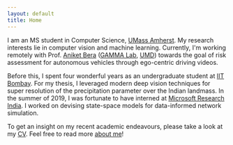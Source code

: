```yaml
---
layout: default
title: Home
---
```


I am an MS student in Computer Science, [UMass Amherst]. My research interests lie in computer vision and machine learning. Currently, I'm working remotely with Prof. [Aniket Bera] ([GAMMA Lab], [UMD]) towards the goal of risk assessment for autonomous vehicles through ego-centric driving videos. 


Before this, I spent four wonderful years as an undergraduate student at [IIT Bombay]. For my thesis, I leveraged modern deep vision techniques for super resolution of the precipitation parameter over the Indian landmass. In the summer of 2019, I was fortunate to have interned at [Microsoft Research India]. I worked on devising state-space models for data-informed network simulation.

<!-- I maintain a record of my [research] and some [research implementations] under the respective tabs.  -->
To get an insight on my recent academic endeavours, please take a look at my [CV]. Feel free to read more [about me]! 


<!-- ### Updates

<div style="height:300px;overflow:auto;">
<table>
<col width="100px">
<col width="650px">
<tr><td><b>Sep 2019:</b></td><td> started Master's degree in CS at <a href="https://www.umass.edu/">UMass Amherst</a></td></tr>
<tr><td><b>Aug 2019:</b></td><td> graduated from <a href="http://iitb.ac.in/">IIT Bombay</a> with a major in Civil Engineering</td></tr>
<tr><td><b>May 2019:</b></td><td> started research internship in the Applied Sciences group, <a href="https://www.microsoft.com/en-us/research/lab/microsoft-research-india/">Microsoft Research India</a></td></tr>
</table>
</div> -->


[UMass Amherst]: https://www.umass.edu/
[Aniket Bera]: https://www.cs.umd.edu/~ab/
[GAMMA Lab]: https://gamma.umd.edu/
[UMD]: https://cs.umd.edu/
[Dan Sheldon]: https://people.cs.umass.edu/~sheldon/
[Subhransu Maji]: https://people.cs.umass.edu/~smaji/
[IIT Bombay]: http://iitb.ac.in/
[Microsoft Research India]: https://www.microsoft.com/en-us/research/lab/microsoft-research-india/
<!-- [research]: /research
[research implementations]: /projects -->
[CV]: /docs/Videsh_Suman_CV.pdf
[about me]: /about